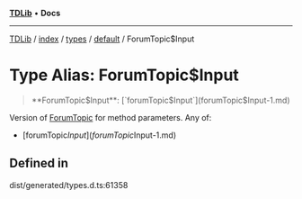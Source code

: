 [**TDLib**](../../../../../../README.md) • **Docs**

***

[TDLib](../../../../../../modules.md) / [index](../../../../../README.md) / [types](../../../README.md) / [default](../README.md) / ForumTopic$Input

# Type Alias: ForumTopic$Input

> **ForumTopic$Input**: [`forumTopic$Input`](forumTopic$Input-1.md)

Version of [ForumTopic](ForumTopic.md) for method parameters.
Any of:
- [forumTopic$Input](forumTopic$Input-1.md)

## Defined in

dist/generated/types.d.ts:61358
